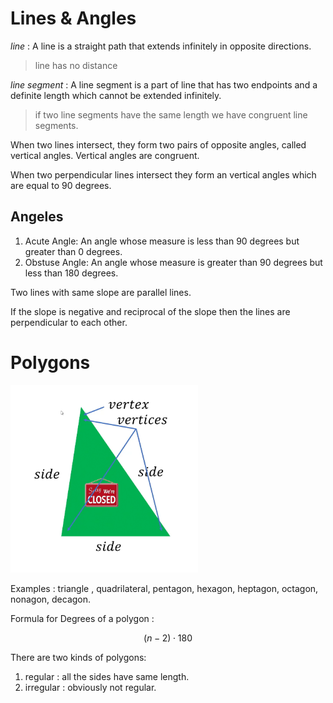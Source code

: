 # Lines & Angles

_line_ : A line is a straight path that extends infinitely in opposite directions.

> line has no distance

_line segment_ : A line segment is a part of line that has two endpoints and a definite length which cannot be extended infinitely.

> if two line segments have the same length we have congruent line segments.

When two lines intersect, they form two pairs of opposite angles, called vertical angles. Vertical angles are congruent.

When two perpendicular lines intersect they form an vertical angles which are equal to 90 degrees.

## Angeles

1. Acute Angle: An angle whose measure is less than 90 degrees but greater than 0 degrees.
2. Obstuse Angle: An angle whose measure is greater than 90 degrees but less than 180 degrees.

Two lines with same slope are parallel lines.

If the slope is negative and reciprocal of the slope then the lines are perpendicular to each other.

# Polygons

<img src='../assets/polygonintro.png' height=300 width=300>

Examples : triangle , quadrilateral, pentagon, hexagon, heptagon, octagon, nonagon, decagon.

Formula for Degrees of a polygon :

$$ \left( n-2 \right) \cdot 180$$

There are two kinds of polygons:

1. regular : all the sides have same length.
2. irregular : obviously not regular.
